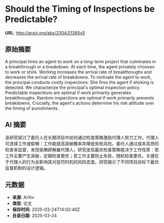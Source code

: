# Should the Timing of Inspections be Predictable?

**URL**: http://arxiv.org/abs/2304.01385v5

## 原始摘要

A principal hires an agent to work on a long-term project that culminates in
a breakthrough or a breakdown. At each time, the agent privately chooses to
work or shirk. Working increases the arrival rate of breakthroughs and
decreases the arrival rate of breakdowns. To motivate the agent to work, the
principal conducts costly inspections. She fires the agent if shirking is
detected. We characterize the principal's optimal inspection policy.
Predictable inspections are optimal if work primarily generates breakthroughs.
Random inspections are optimal if work primarily prevents breakdowns.
Crucially, the agent's actions determine his risk attitude over the timing of
punishments.


## AI 摘要

该研究探讨了委托人在长期项目中如何通过检查策略激励代理人努力工作。代理人可选择工作或偷懒：工作能提高突破概率并降低失败风险。委托人通过成本高昂的检查来监督，发现偷懒即解雇代理人。研究发现最优检查策略取决于工作性质：若工作主要产生突破，定期检查更优；若工作主要防止失败，随机检查更优。关键在于代理人的行为会影响其对惩罚时机的风险态度。研究揭示了不同项目目标下最优监督机制的设计逻辑。

## 元数据

- **来源**: ArXiv
- **类型**: 论文
- **保存时间**: 2025-03-24T14:02:40Z
- **目录日期**: 2025-03-24
